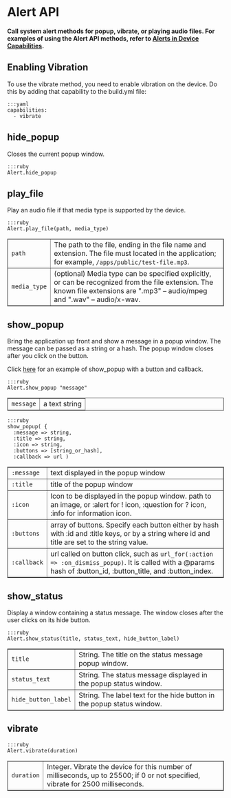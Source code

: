 # Alert API
**Call system alert methods for popup, vibrate, or playing audio files. For examples of using the Alert API methods, refer to [Alerts in Device Capabilities](../rhodes/device-caps#alerts).**

## Enabling Vibration
To use the vibrate method, you need to enable vibration on the device. Do this by adding that capability to the build.yml file:

	:::yaml
	capabilities:
	  - vibrate

## hide_popup
Closes the current popup window.

	:::ruby
	Alert.hide_popup

## play_file
Play an audio file if that media type is supported by the device.

	:::ruby
	Alert.play_file(path, media_type)

<table border="1">
	<tr>
		<td><code>path</code></td>
		<td>
			The path to the file, ending in the file name and extension. The file must located in the application; for example, <code>/apps/public/test-file.mp3</code>.
		</td>
	</tr>
	<tr>
		<td><code>media_type</code></td>
		<td>
			(optional) Media type can be specified explicitly, or can be recognized from the file extension. The known file extensions are ".mp3" – audio/mpeg and ".wav" – audio/x-wav.
		</td>
	</tr>
</table>

## show_popup
Bring the application up front and show a message in a popup window. The message can be passed as a string or a hash. The popup window closes after you click on the button.

Click [here](../rhodes/device-caps#alerts) for an example of show_popup with a button and callback.

	:::ruby
	Alert.show_popup "message"

<table border="1">
	<tr>
		<td><code>message</code></td>
		<td>a text string</td>
	</tr>
</table>

	:::ruby
	show_popup( {
      :message => string, 
      :title => string, 
      :icon => string,
      :buttons => [string_or_hash],
      :callback => url )

<table border="1">
	<tr>
		<td><code>:message</code></td>
		<td>text displayed in the popup window</td>
	</tr>
	<tr>
		<td><code>:title</code></td>
		<td>title of the popup window</td>
	</tr>
	<tr>
		<td><code>:icon</code></td>
		<td>Icon to be displayed in the popup window. path to an image, or :alert for ! icon, :question for ? icon, :info for information icon.</td>
	</tr>
	<tr>
		<td><code>:buttons</code></td>
		<td>array of buttons. Specify each button either by hash with :id and :title keys, or by a string where id and title are set to the string value.</td>
	</tr>
	<tr>
		<td><code>:callback</code></td>
		<td>
			url called on button click, such as <code>url_for(:action => :on_dismiss_popup)</code>. It is called with a @params hash of :button_id, :button_title, and :button_index.
		</td>
	</tr>
</table>

## show_status
Display a window containing a status message. The window closes after the user clicks on its hide button.

	:::ruby
	Alert.show_status(title, status_text, hide_button_label)

<table border="1">
	<tr>
		<td><code>title</code></td>
		<td>String. The title on the status message popup window.</td>
	</tr>
	<tr>
		<td><code>status_text</code></td>
		<td>String. The status message displayed in the popup status window.</td>
	</tr>
	<tr>
		<td><code>hide_button_label</code></td>
		<td>String. The label text for the hide button in the popup status window.</td>
	</tr>
</table>

## vibrate

	:::ruby
	Alert.vibrate(duration)

<table border="1">
	<tr>
		<td><code>duration</code></td>
		<td>Integer. Vibrate the device for this number of milliseconds, up to 25500; if 0 or not specified, vibrate for 2500 milliseconds.</td>
	</tr>
</table>
